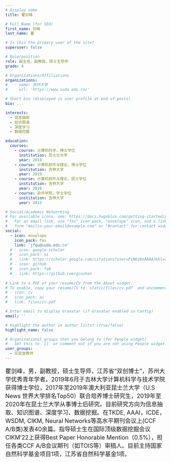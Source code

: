 ```yaml
---
# Display name
title: 瞿剑峰

# Full Name (for SEO)
first_name: 剑峰
last_name: 瞿

# Is this the primary user of the site?
superuser: false

# Role/position
role: 副主任、副教授、硕士生导师
grade: 4

# Organizations/Affiliations
organizations:
#   - name: 苏州大学
#     url: 'https://www.suda.edu.cn/'

# Short bio (displayed in user profile at end of posts)
bio: ...

interests:
  - 信息抽取
  - 知识图谱
  - 深度学习
  - 数据挖掘

education:
  courses:
    - course: 计算机科学，博士学位
      institution: 昆士兰大学
      year: 2019
    - course: 计算机软件与理论，博士学位
      institution: 吉林大学
      year: 2019
    - course: 计算机软件与理论，硕士学位
      institution: 吉林大学
      year: 2016
    - course: 软件学院，学士学位
      institution: 吉林大学
      year: 2013

# Social/Academic Networking
# For available icons, see: https://docs.hugoblox.com/getting-started/page-builder/#icons
#   For an email link, use "fas" icon pack, "envelope" icon, and a link in the
#   form "mailto:your-email@example.com" or "#contact" for contact widget.
social:
  - icon: envelope
    icon_pack: fas
    link: 'jfqu@suda.edu.cn'
  # - icon: google-scholar
  #   icon_pack: ai
  #   link: https://scholar.google.com/citations?user=P1N6z0oAAAAJ&hl=zh-CN&oi=ao
  # - icon: github
  #   icon_pack: fab
  #   link: https://github.com/gcushen
  
# Link to a PDF of your resume/CV from the About widget.
# To enable, copy your resume/CV to `static/files/cv.pdf` and uncomment the lines below.
# - icon: cv
#   icon_pack: ai
#   link: files/cv.pdf

# Enter email to display Gravatar (if Gravatar enabled in Config)
email: ''

# Highlight the author in author lists? (true/false)
highlight_name: false

# Organizational groups that you belong to (for People widget)
#   Set this to `[]` or comment out if you are not using People widget.
user_groups:
  - 实验室教师
---
```


<p style="font-size: 18px;">瞿剑峰，男，副教授，硕士生导师，江苏省“双创博士”，苏州大学优秀青年学者。2019年6月于吉林大学计算机科学与技术学院获得博士学位，2017年至2019年澳大利亚昆士兰大学（U.S News 世界大学排名Top50）联合培养博士研究生，2019年至2020年在昆士兰大学从事博士后研究。目前研究方向为信息抽取、知识图谱、深度学习、数据挖掘。在TKDE, AAAI，ICDE， WSDM, CIKM, Neural Networks等高水平期刊会议上(CCF A/B类)发表40余篇。指导硕士生在国际顶级数据挖掘会议CIKM’22上获得Best Paper Honorable Mention（0.5%），担任各类CCF A/B会议期刊（如TOIS等）审稿人。目前主持国家自然科学基金项目1项，江苏省自然科学基金1项。</p>